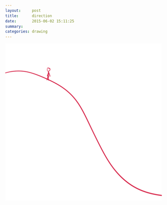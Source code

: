 ```yaml
---
layout:     post
title:      direction
date:       2015-06-02 15:11:25
summary:    
categories: drawing
---
```

![direction](/images/blog/direction.png "Which Way?")